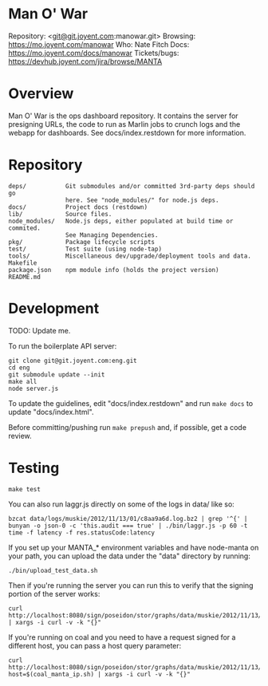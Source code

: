 # Man O' War

Repository: <git@git.joyent.com:manowar.git>
Browsing: <https://mo.joyent.com/manowar>
Who: Nate Fitch
Docs: <https://mo.joyent.com/docs/manowar>
Tickets/bugs: <https://devhub.joyent.com/jira/browse/MANTA>


# Overview

Man O' War is the ops dashboard repository.  It contains the server for
presigning URLs, the code to run as Marlin jobs to crunch logs and the webapp
for dashboards.  See docs/index.restdown for more information.

# Repository

    deps/           Git submodules and/or committed 3rd-party deps should go
                    here. See "node_modules/" for node.js deps.
    docs/           Project docs (restdown)
    lib/            Source files.
    node_modules/   Node.js deps, either populated at build time or commited.
                    See Managing Dependencies.
    pkg/            Package lifecycle scripts
    test/           Test suite (using node-tap)
    tools/          Miscellaneous dev/upgrade/deployment tools and data.
    Makefile
    package.json    npm module info (holds the project version)
    README.md


# Development

TODO: Update me.

To run the boilerplate API server:

    git clone git@git.joyent.com:eng.git
    cd eng
    git submodule update --init
    make all
    node server.js

To update the guidelines, edit "docs/index.restdown" and run `make docs`
to update "docs/index.html".

Before committing/pushing run `make prepush` and, if possible, get a code
review.



# Testing

    make test

You can also run laggr.js directly on some of the logs in data/ like so:

    bzcat data/logs/muskie/2012/11/13/01/c8aa9a6d.log.bz2 | grep '^{' | bunyan -o json-0 -c 'this.audit === true' | ./bin/laggr.js -p 60 -t time -f latency -f res.statusCode:latency

If you set up your MANTA_* environment variables and have node-manta on your
path, you can upload the data under the "data" directory by running:

    ./bin/upload_test_data.sh

Then if you're running the server you can run this to verify that the signing
portion of the server works:

    curl http://localhost:8080/sign/poseidon/stor/graphs/data/muskie/2012/11/13/01/60.data | xargs -i curl -v -k "{}"

If you're running on coal and you need to have a request signed for a different
host, you can pass a host query parameter:

    curl http://localhost:8080/sign/poseidon/stor/graphs/data/muskie/2012/11/13/01/60.data?host=$(coal_manta_ip.sh) | xargs -i curl -v -k "{}"
